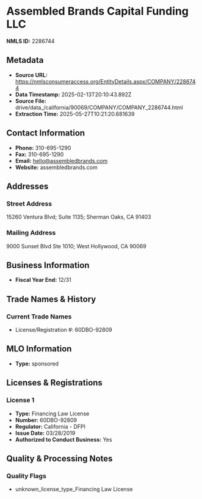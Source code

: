 # Assembled Brands Capital Funding LLC

**NMLS ID:** 2286744

## Metadata
- **Source URL:** https://nmlsconsumeraccess.org/EntityDetails.aspx/COMPANY/2286744
- **Data Timestamp:** 2025-02-13T20:10:43.892Z
- **Source File:** drive/data_/california/90069/COMPANY/COMPANY_2286744.html
- **Extraction Time:** 2025-05-27T10:21:20.681639

## Contact Information
- **Phone:** 310-695-1290
- **Fax:** 310-695-1290
- **Email:** hello@assembledbrands.com
- **Website:** assembledbrands.com

## Addresses
### Street Address
15260 Ventura Blvd; Suite 1135; Sherman Oaks, CA 91403

### Mailing Address
9000 Sunset Blvd Ste 1010; West Hollywood, CA 90069

## Business Information
- **Fiscal Year End:** 12/31

## Trade Names & History
### Current Trade Names
- License/Registration #: 60DBO-92809

## MLO Information
- **Type:** sponsored

## Licenses & Registrations

### License 1
- **Type:** Financing Law License
- **Number:** 60DBO-92809
- **Regulator:** California - DFPI
- **Issue Date:** 03/28/2019
- **Authorized to Conduct Business:** Yes

## Quality & Processing Notes
### Quality Flags
- unknown_license_type_Financing Law License
